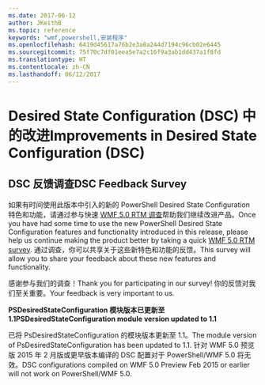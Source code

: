 ```yaml
---
ms.date: 2017-06-12
author: JKeithB
ms.topic: reference
keywords: "wmf,powershell,安装程序"
ms.openlocfilehash: 6419d45617a76b2e3a8a244d7194c96cb02e6445
ms.sourcegitcommit: 75f70c7df01eea5e7a2c16f9a3ab1dd437a1f8fd
ms.translationtype: HT
ms.contentlocale: zh-CN
ms.lasthandoff: 06/12/2017
---
```

# <a name="improvements-in-desired-state-configuration-dsc"></a><span data-ttu-id="5c2dc-102">Desired State Configuration (DSC) 中的改进</span><span class="sxs-lookup"><span data-stu-id="5c2dc-102">Improvements in Desired State Configuration (DSC)</span></span>

## <a name="dsc-feedback-survey"></a><span data-ttu-id="5c2dc-103">DSC 反馈调查</span><span class="sxs-lookup"><span data-stu-id="5c2dc-103">DSC Feedback Survey</span></span>   

<span data-ttu-id="5c2dc-104">如果有时间使用此版本中引入的新的 PowerShell Desired State Configuration 特色和功能，请通过参与快速 [WMF 5.0 RTM 调查](https://www.surveymonkey.com/r/SGLQM5W)帮助我们继续改进产品。</span><span class="sxs-lookup"><span data-stu-id="5c2dc-104">Once you have had some time to use the new PowerShell Desired State Configuration features and functionality introduced in this release, please help us continue making the product better by taking a quick [WMF 5.0 RTM survey](https://www.surveymonkey.com/r/SGLQM5W).</span></span> <span data-ttu-id="5c2dc-105">通过调查，你可以共享关于这些新特色和功能的反馈。</span><span class="sxs-lookup"><span data-stu-id="5c2dc-105">This survey will allow you to share your feedback about these new features and functionality.</span></span> 

<span data-ttu-id="5c2dc-106">感谢参与我们的调查！</span><span class="sxs-lookup"><span data-stu-id="5c2dc-106">Thank you for participating in our survey!</span></span> <span data-ttu-id="5c2dc-107">你的反馈对我们至关重要。</span><span class="sxs-lookup"><span data-stu-id="5c2dc-107">Your feedback is very important to us.</span></span>  

<span data-ttu-id="5c2dc-108">**PSDesiredStateConfiguration 模块版本已更新至 1.1**</span><span class="sxs-lookup"><span data-stu-id="5c2dc-108">**PSDesiredStateConfiguration module version updated to 1.1**</span></span>

<span data-ttu-id="5c2dc-109">已将 PsDesiredStateConfiguration 的模块版本更新至 1.1。</span><span class="sxs-lookup"><span data-stu-id="5c2dc-109">The module version of PsDesiredStateConfiguration has been updated to 1.1.</span></span> <span data-ttu-id="5c2dc-110">针对 WMF 5.0 预览版 2015 年 2 月版或更早版本编译的 DSC 配置对于 PowerShell/WMF 5.0 将无效。</span><span class="sxs-lookup"><span data-stu-id="5c2dc-110">DSC configurations compiled on WMF 5.0 Preview Feb 2015 or earlier will not work on PowerShell/WMF 5.0.</span></span> 


